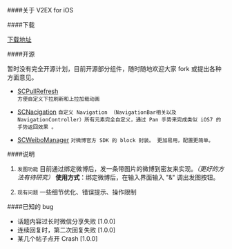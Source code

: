 ####关于
V2EX for iOS


####下载

[下载地址](https://itunes.apple.com/us/app/v2ex-chuang-yi-gong-zuo-zhe/id898181535?ls=1&mt=8)

####开源

暂时没有完全开源计划，目前开源部分组件，随时随地欢迎大家 fork 或提出各种方面意见。

  * [SCPullRefresh](https://github.com/singro/SCPullRefresh)  
    ```方便自定义下拉刷新和上拉加载动画```

  * [SCNacigation](https://github.com/singro/SCNavigation) 
    ```自定义 Navigation （NavigationBar相关以及NavigationController）所有元素完全自定义，通过 Pan 手势来完成类似 iOS7 的手势返回效果 。```

  * [SCWeiboManager](https://github.com/singro/SCWeiboManager) 
    ```对微博官方 SDK 的 block 封装。 更加易用，配置更简单。```

####说明

1. `发图功能`
  目前通过绑定微博后，发一条带图片的微博到密友来实现。*（更好的方法有待研究）*
  **使用方式**：绑定微博后，在输入界面输入 "&" 调出发图按钮。

2. `现有问题`
  一些细节优化、错误提示、操作限制

####已知的 bug
* 话题内容过长时微信分享失败 [1.0.0]
* 连续回复时，第二次回复失败 [1.0.0]
* 某几个帖子点开 Crash [1.0.0]
